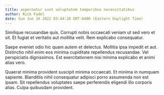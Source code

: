 ```yaml
---
title: aspernatur sunt voluptatem temporibus necessitatibus
author: Rick Fadel
date: Sun Jun 26 2022 03:44:20 GMT-0400 (Eastern Daylight Time)
---
```

Similique recusandae quis. Corrupti nobis occaecati veniam ut sed vero et sit. Et fugiat et veritatis aut mollitia velit. Rem explicabo consequatur.

 Saepe eveniet odio hic quam autem et delectus. Mollitia ipsa impedit et aut. Distinctio nihil enim eos minima cupiditate repellendus recusandae. Vel perspiciatis dignissimos. Est exercitationem nisi minima explicabo et animi alias vero.

 Quaerat minima provident suscipit minima occaecati. Et minima in numquam sapiente. Blanditiis nihil consequatur adipisci porro assumenda non est ipsam. Sit repellendus voluptates saepe perferendis eligendi illo corporis alias. Culpa quibusdam provident.